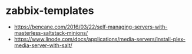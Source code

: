 # zabbix-templates

* https://bencane.com/2016/03/22/self-managing-servers-with-masterless-saltstack-minions/
* https://www.linode.com/docs/applications/media-servers/install-plex-media-server-with-salt/
